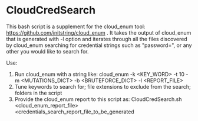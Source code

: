 # CloudCredSearch

This bash script is a supplement for the cloud_enum tool: https://github.com/initstring/cloud_enum .
It takes the output of cloud_enum that is generated with -l option and iterates through all the files discovered by cloud_enum searching for credential strings such as "password=", or any other you would like to search for.

Use:
1) Run cloud_enum with a string like: cloud_enum -k <KEY_WORD> -t 10 -m <MUTATIONS_DICT> -b <BRUTEFORCE_DICT> -l <REPORT_FILE>
2) Tune keywords to search for; file extensions to exclude from the search; folders in the script
3) Provide the cloud_enum report to this script as: CloudCredSearch.sh <cloud_enum_report_file> <credentials_search_report_file_to_be_generated

